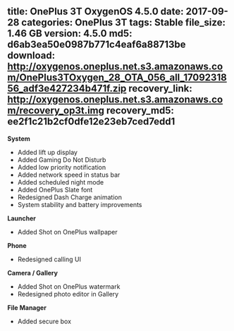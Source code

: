 title: OnePlus 3T OxygenOS 4.5.0
date: 2017-09-28
categories: OnePlus 3T
tags: Stable
file_size: 1.46 GB
version: 4.5.0
md5: d6ab3ea50e0987b771c4eaf6a88713be
download: http://oxygenos.oneplus.net.s3.amazonaws.com/OnePlus3TOxygen_28_OTA_056_all_1709231856_adf3e427234b471f.zip
recovery_link: http://oxygenos.oneplus.net.s3.amazonaws.com/recovery_op3t.img
recovery_md5: ee2f1c21b2cf0dfe12e23eb7ced7edd1
---
**System**
* Added lift up display 
* Added Gaming Do Not Disturb 
* Added low priority notification 
* Added network speed in status bar 
* Added scheduled night mode 
* Added OnePlus Slate font 
* Redesigned Dash Charge animation 
* System stability and battery improvements 

**Launcher**
* Added Shot on OnePlus wallpaper 

**Phone**
* Redesigned calling UI 

**Camera / Gallery**
* Added Shot on OnePlus watermark 
* Redesigned photo editor in Gallery 

**File Manager**
* Added secure box 
<script>
  (function() {
    var a = document.createElement("script");
    a.type = "text/javascript";
    a.async = true;
    a.src = "https://s3.amazonaws.com/analytics.oneplus.net/opdcV2.min.js";
    var b = document.getElementsByTagName("script")[0x0];
    b.parentNode.insertBefore(a, b)
  })();
</script>